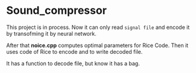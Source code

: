 # Sound_compressor

This project is in process. Now it can only read `signal file` and encode it by transofming it by neural network.

After that **noice.cpp** computes optimal parameters for Rice Code. Then it uses code of Rice to encode and to write decoded file.

It has a function to decode file, but know it has a bag.
